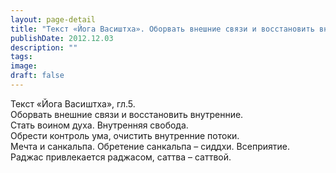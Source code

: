 ```yaml
---
layout: page-detail
title: "Текст «Йога Васиштха». Оборвать внешние связи и восстановить внутренние"
publishDate: 2012.12.03
description: ""
tags:
image:
draft: false
---
```


 Текст «Йога Васиштха», гл.5.  
Оборвать внешние связи и восстановить внутренние.   
Стать воином духа. Внутренняя свобода.   
Обрести контроль ума, очистить внутренние потоки.  
Мечта и санкальпа. Обретение санкальпа – сиддхи. Всеприятие.  
Раджас привлекается раджасом, саттва – саттвой.  

  
